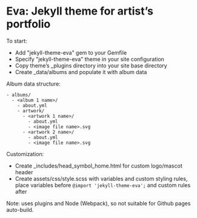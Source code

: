 # Eva: Jekyll theme for artist’s portfolio

To start:

- Add "jekyll-theme-eva" gem to your Gemfile
- Specify "jekyll-theme-eva" theme in your site configuration
- Copy theme’s _plugins directory into your site base directory
- Create _data/albums and populate it with album data

Album data structure:

    - albums/
      - <album 1 name>/
        - about.yml
        - artwork/
          - <artwork 1 name>/
            - about.yml
            - <image file name>.svg
          - <artwork 2 name>/
            - about.yml
            - <image file name>.svg

Customization:

- Create _includes/head_symbol_home.html for custom logo/mascot header
- Create assets/css/style.scss with variables and custom styling rules,
  place variables before `@import 'jekyll-theme-eva';` and custom rules after

Note:
uses plugins and Node (Webpack), so not suitable for Github pages auto-build.
